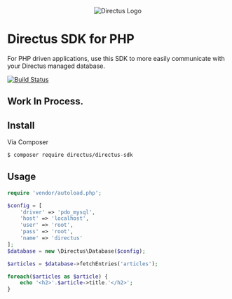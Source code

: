 <p align="center">
<img src="https://s3.amazonaws.com/f.cl.ly/items/3Q2830043H1Y1c1F1K2D/directus-logo-stacked.png" alt="Directus Logo"/>
</p>

# Directus SDK for PHP
For PHP driven applications, use this SDK to more easily communicate with your Directus managed database.

[![Build Status](https://travis-ci.org/directus/directus-sdk-php.svg?branch=master)](https://travis-ci.org/directus/directus-sdk-php)

## Work In Process.

## Install

Via Composer

``` bash
$ composer require directus/directus-sdk
```

## Usage

``` php
require 'vendor/autoload.php';

$config = [
    'driver' => 'pdo_mysql',
    'host' => 'localhost',
    'user' => 'root',
    'pass' => 'root',
    'name' => 'directus'
];
$database = new \Directus\Database($config);

$articles = $database->fetchEntries('articles');

foreach($articles as $article) {
    echo '<h2>'.$article->title.'</h2>';
}
```
